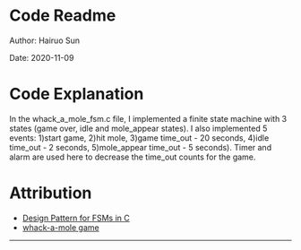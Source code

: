 # Code Readme
Author: Hairuo Sun

Date: 2020-11-09

# Code Explanation
In the whack_a_mole_fsm.c file, I implemented a finite state machine with 3 states (game over, idle and mole_appear states). I also implemented 5 events: 1)start game, 2)hit mole, 3)game time_out - 20 seconds, 4)idle time_out - 2 seconds, 5)mole_appear time_out - 5 seconds). Timer and alarm are used here to decrease the time_out counts for the game.

# Attribution
* [Design Pattern for FSMs in C](http://whizzer.bu.edu/briefs/design-patterns/dp-state-machine)
* [whack-a-mole game](https://www.crazygames.com/game/whack-a-mole)


-----
